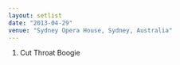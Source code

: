 ```yaml
---
layout: setlist
date: "2013-04-29"
venue: "Sydney Opera House, Sydney, Australia"
---
```


 1. Cut Throat Boogie


